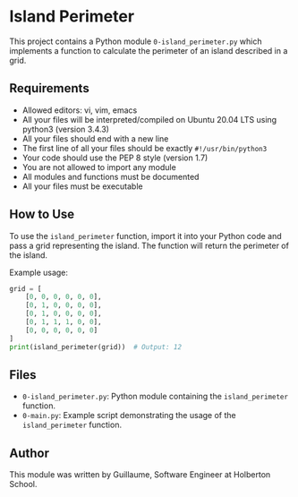 # Island Perimeter

This project contains a Python module `0-island_perimeter.py` which implements a function to calculate the perimeter of an island described in a grid.

## Requirements

- Allowed editors: vi, vim, emacs
- All your files will be interpreted/compiled on Ubuntu 20.04 LTS using python3 (version 3.4.3)
- All your files should end with a new line
- The first line of all your files should be exactly `#!/usr/bin/python3`
- Your code should use the PEP 8 style (version 1.7)
- You are not allowed to import any module
- All modules and functions must be documented
- All your files must be executable

## How to Use

To use the `island_perimeter` function, import it into your Python code and pass a grid representing the island. The function will return the perimeter of the island.

Example usage:

```python
grid = [
    [0, 0, 0, 0, 0, 0],
    [0, 1, 0, 0, 0, 0],
    [0, 1, 0, 0, 0, 0],
    [0, 1, 1, 1, 0, 0],
    [0, 0, 0, 0, 0, 0]
]
print(island_perimeter(grid))  # Output: 12
```

## Files

- `0-island_perimeter.py`: Python module containing the `island_perimeter` function.
- `0-main.py`: Example script demonstrating the usage of the `island_perimeter` function.

## Author

This module was written by Guillaume, Software Engineer at Holberton School.
```
